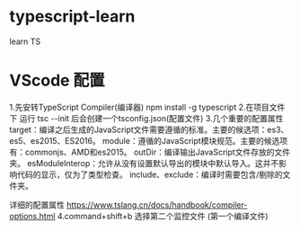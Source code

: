 # typescript-learn
learn TS

# VScode 配置
1.先安转TypeScript Compiler(编译器) npm install -g typescript
2.在项目文件下 运行 tsc --init 后会创建一个tsconfig.json(配置文件)
3.几个重要的配置属性
  target：编译之后生成的JavaScript文件需要遵循的标准。主要的候选项：es3、es5、es2015、ES2016。
  module：遵循的JavaScript模块规范。主要的候选项有：commonjs、AMD和es2015。
  outDir：编译输出JavaScript文件存放的文件夹。
  esModuleInterop：允许从没有设置默认导出的模块中默认导入。这并不影响代码的显示，仅为了类型检查。
  include、exclude：编译时需要包含/剔除的文件夹。

  详细的配置属性
  https://www.tslang.cn/docs/handbook/compiler-options.html
4.command+shift+b 选择第二个监控文件 (第一个编译文件)
